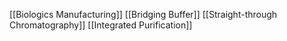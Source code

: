 [[Biologics Manufacturing]]
[[Bridging Buffer]]
[[Straight-through Chromatography]]
[[Integrated Purification]]
